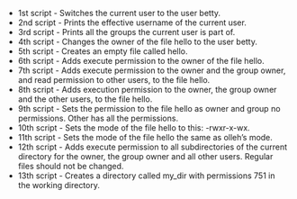 * 1st script - Switches the current user to the user betty.
* 2nd script - Prints the effective username of the current user.
* 3rd script - Prints all the groups the current user is part of.
* 4th script - Changes the owner of the file hello to the user betty.
* 5th script - Creates an empty file called hello.
* 6th script - Adds execute permission to the owner of the file hello.
* 7th script - Adds execute permission to the owner and the group owner, and read permission to other users, to the file hello.
* 8th script - Adds execution permission to the owner, the group owner and the other users, to the file hello.
* 9th script - Sets the permission to the file hello as owner and group no permissions. Other has all the permissions.
* 10th script - Sets the mode of the file hello to this: -rwxr-x-wx.
* 11th script - Sets the mode of the file hello the same as olleh’s mode.
* 12th script - Adds execute permission to all subdirectories of the current directory for the owner, the group owner and all other users. Regular files should not be changed.
* 13th script - Creates a directory called my_dir with permissions 751 in the working directory. 
